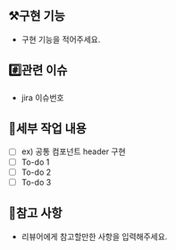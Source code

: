 <!--

PR 제목 예시

title : KAN-000 feat: 소셜 로그인 기능 구현

-->

## ⚒️구현 기능

- 구현 기능을 적어주세요.

## #️⃣관련 이슈

- jira 이슈번호

## 📝세부 작업 내용

- [ ] ex) 공통 컴포넌트 header 구현
- [ ] To-do 1
- [ ] To-do 2
- [ ] To-do 3

## 💬참고 사항

- 리뷰어에게 참고할만한 사항을 입력해주세요.
